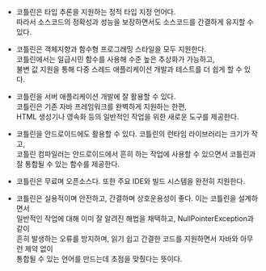 - 코틀린은 타입 추론을 지원하는 정적 타입 지정 언어다.  
따라서 소스코드의 정확성과 성능을 보장하면서도 소스코드를 간결하게 유지할 수 있다.
  

- 코틀린은 객체지향과 함수형 프로그래밍 스타일을 모두 지원한다.  
코틀린에서는 일급시민 함수를 사용해 수준 높은 추상화가 가능하고,  
불변 값 지원을 통해 다중 스레드 애플리케이션 개발과 테스트를 더 쉽게 할 수 있다.

  
- 코틀린을 서버 애플리케이션 개발에 잘 활용할 수 있다.  
코틀린은 기존 자바 프레임워크를 완벽하게 지원하는 한편,  
HTML 생성기나 영속화 등의 일반적인 작업을 위한 새로운 도구를 제공한다.


- 코틀린을 안드로이드에도 활용할 수 있다. 코틀린의 런타임 라이브러리는 크기가 작고,  
코틀린 컴파일러는 안드로이드에서 흔히 하는 작업에 사용할 수 있으면서 코틀린과 잘 통합될 수 있는 함수를 제공한다.


- 코틀린은 무료며 오픈소스다. 또한 주요 IDE와 빌드 시스템을 완전히 지원한다.  


- 코틀린은 실용적이며 안전하고, 간결하며 상호운용성이 좋다. 이는 코틀린을 설계하면서  
일반적인 작업에 대해 이미 잘 알려진 해법을 채택하고, NullPointerException과 같이  
흔히 발생하는 오류를 방지하며, 읽기 쉽고 간결한 코드를 지원하면서 자바와 아무런 제약 없이  
통합될 수 있는 언어를 만드는데 초점을 맞췄다는 뜻이다.  
